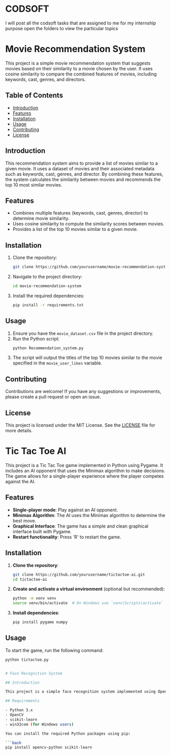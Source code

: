 # CODSOFT
I will post all the codsoft tasks that are assigned to me for my internship purpose open the folders to view the particular topics 

# Movie Recommendation System

This project is a simple movie recommendation system that suggests movies based on their similarity to a movie chosen by the user. It uses cosine similarity to compare the combined features of movies, including keywords, cast, genres, and directors.

## Table of Contents
- [Introduction](#introduction)
- [Features](#features)
- [Installation](#installation)
- [Usage](#usage)
- [Contributing](#contributing)
- [License](#license)

## Introduction
This recommendation system aims to provide a list of movies similar to a given movie. It uses a dataset of movies and their associated metadata such as keywords, cast, genres, and director. By combining these features, the system calculates the similarity between movies and recommends the top 10 most similar movies.

## Features
- Combines multiple features (keywords, cast, genres, director) to determine movie similarity.
- Uses cosine similarity to compute the similarity scores between movies.
- Provides a list of the top 10 movies similar to a given movie.

## Installation
1. Clone the repository:
    ```bash
    git clone https://github.com/yourusername/movie-recommendation-system.git
    ```
2. Navigate to the project directory:
    ```bash
    cd movie-recommendation-system
    ```
3. Install the required dependencies:
    ```bash
    pip install -r requirements.txt
    ```

## Usage
1. Ensure you have the `movie_dataset.csv` file in the project directory.
2. Run the Python script:
    ```bash
    python Recommendation_system.py
    ```
3. The script will output the titles of the top 10 movies similar to the movie specified in the `movie_user_likes` variable.

## Contributing
Contributions are welcome! If you have any suggestions or improvements, please create a pull request or open an issue.

## License
This project is licensed under the MIT License. See the [LICENSE](LICENSE) file for more details.


# Tic Tac Toe AI

This project is a Tic Tac Toe game implemented in Python using Pygame. It includes an AI opponent that uses the Minimax algorithm to make decisions. The game allows for a single-player experience where the player competes against the AI.

## Features

- **Single-player mode**: Play against an AI opponent.
- **Minimax Algorithm**: The AI uses the Minimax algorithm to determine the best move.
- **Graphical Interface**: The game has a simple and clean graphical interface built with Pygame.
- **Restart functionality**: Press 'R' to restart the game.

## Installation

1. **Clone the repository**:
    ```bash
    git clone https://github.com/yourusername/tictactoe-ai.git
    cd tictactoe-ai
    ```

2. **Create and activate a virtual environment** (optional but recommended):
    ```bash
    python -m venv venv
    source venv/bin/activate  # On Windows use `venv\Scripts\activate`
    ```

3. **Install dependencies**:
    ```bash
    pip install pygame numpy
    ```

## Usage

To start the game, run the following command:
```bash
python tictactoe.py


# Face Recognition System

## Introduction

This project is a simple face recognition system implemented using OpenCV and scikit-learn. The system captures video from a webcam, detects faces in real-time, and recognizes them based on a pre-trained K-Nearest Neighbors classifier.

## Requirements

- Python 3.x
- OpenCV
- scikit-learn
- win32com (for Windows users)

You can install the required Python packages using pip:

```bash
pip install opencv-python scikit-learn


